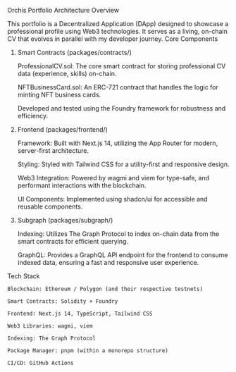 Orchis Portfolio Architecture
Overview

This portfolio is a Decentralized Application (DApp) designed to showcase a professional profile using Web3 technologies. It serves as a living, on-chain CV that evolves in parallel with my developer journey.
Core Components
1. Smart Contracts (packages/contracts/)

    ProfessionalCV.sol: The core smart contract for storing professional CV data (experience, skills) on-chain.

    NFTBusinessCard.sol: An ERC-721 contract that handles the logic for minting NFT business cards.

    Developed and tested using the Foundry framework for robustness and efficiency.

2. Frontend (packages/frontend/)

    Framework: Built with Next.js 14, utilizing the App Router for modern, server-first architecture.

    Styling: Styled with Tailwind CSS for a utility-first and responsive design.

    Web3 Integration: Powered by wagmi and viem for type-safe, and performant interactions with the blockchain.

    UI Components: Implemented using shadcn/ui for accessible and reusable components.

3. Subgraph (packages/subgraph/)

    Indexing: Utilizes The Graph Protocol to index on-chain data from the smart contracts for efficient querying.

    GraphQL: Provides a GraphQL API endpoint for the frontend to consume indexed data, ensuring a fast and responsive user experience.

Tech Stack

    Blockchain: Ethereum / Polygon (and their respective testnets)

    Smart Contracts: Solidity + Foundry

    Frontend: Next.js 14, TypeScript, Tailwind CSS

    Web3 Libraries: wagmi, viem

    Indexing: The Graph Protocol

    Package Manager: pnpm (within a monorepo structure)

    CI/CD: GitHub Actions
